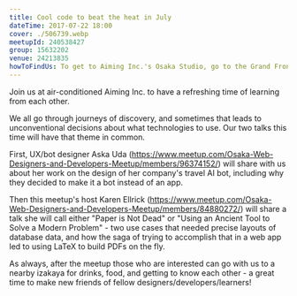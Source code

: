 ```yaml
---
title: Cool code to beat the heat in July
dateTime: 2017-07-22 18:00
cover: ./506739.webp
meetupId: 240538427
group: 15632202
venue: 24213835
howToFindUs: To get to Aiming Inc.'s Osaka Studio, go to the Grand Front North building, take the elevator to the 9th floor, follow the signs to Office Tower B, and take another elevator to the 18th floor.
---
```


Join us at air-conditioned Aiming Inc. to have a refreshing time of learning from each other.

We all go through journeys of discovery, and sometimes that leads to unconventional decisions about what technologies to use. Our two talks this time will have that theme in common.

First, UX/bot designer Aska Uda (https://www.meetup.com/Osaka-Web-Designers-and-Developers-Meetup/members/96374152/) will share with us about her work on the design of her company's travel AI bot, including why they decided to make it a bot instead of an app.

Then this meetup's host Karen Ellrick (https://www.meetup.com/Osaka-Web-Designers-and-Developers-Meetup/members/84880272/) will share a talk she will call either "Paper is Not Dead" or "Using an Ancient Tool to Solve a Modern Problem" - two use cases that needed precise layouts of database data, and how the saga of trying to accomplish that in a web app led to using LaTeX to build PDFs on the fly.

As always, after the meetup those who are interested can go with us to a nearby izakaya for drinks, food, and getting to know each other - a great time to make new friends of fellow designers/developers/learners!
